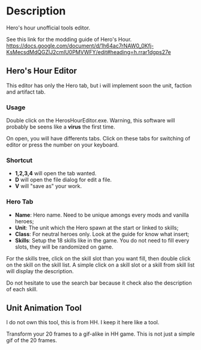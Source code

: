 # Description
<p>
Hero's hour unofficial tools editor.
</p>

See this link for the modding guide of Hero's Hour.
https://docs.google.com/document/d/1h64ac7rNAW0_0Kfj-KsMecsdMdQGZlJ2cmIU0PMVWFY/edit#heading=h.rrar1dgps27e

## Hero's Hour Editor

This editor has only the Hero tab, but i will implement soon the unit, faction and artifact tab.

### Usage

Double click on the HerosHourEditor.exe. Warning, this software will probably be seens like a **virus** the first time.</br>

On open, you will have differents tabs. Click on these tabs for switching of editor or press the number on your keyboard.

### Shortcut

* **1,2,3,4** will open the tab wanted.
* **D** will open the file dialog for edit a file.
* **V** will "save as" your work.


### Hero Tab
 * **Name**: Hero name. Need to be unique amongs every mods and vanilla heroes;
 * **Unit**: The unit which the Hero spawn at the start or linked to skills;
 * **Class**: For neutral heroes only. Look at the guide for know what insert;
 * **Skills**: Setup the 18 skills like in the game. You do not need to fill every slots, they will be randomized on game.

 For the skills tree, click on the skill slot than you want fill, then double click on the skill on the skill list. A simple click on a skill slot or a skill from skill list will display the description.

 Do not hesitate to use the search bar because it check also the description of each skill.

## Unit Animation Tool
I do not own this tool, this is from HH. I keep it here like a tool.

Transform your 20 frames to a gif-alike in HH game. This is not just a simple gif of the 20 frames.
